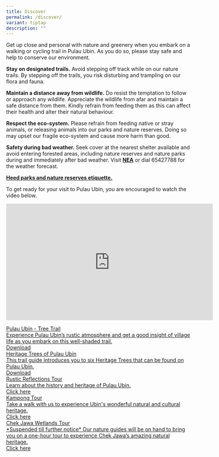 ```yaml
---
title: Discover
permalink: /discover/
variant: tiptap
description: ""
---
```

<p>Get up close and personal with nature and greenery when you embark on
a walking or cycling trail in Pulau Ubin. As you do so, please stay safe
and help to conserve our environment.</p>
<p></p>
<p><strong>Stay on designated trails.</strong>&nbsp;Avoid stepping off track
while on our nature trails. By stepping off the trails, you risk disturbing
and trampling on our flora and fauna.</p>
<p></p>
<p><strong>Maintain a distance away from wildlife.</strong>&nbsp;Do resist
the temptation to follow or approach any wildlife. Appreciate the wildlife
from afar and maintain a safe distance from them. Kindly refrain from feeding
them as this can affect their health and alter their natural behaviour.&nbsp;</p>
<p></p>
<p><strong>Respect the eco-system.</strong>&nbsp;Please refrain from feeding
native or stray animals, or releasing animals into our parks and nature
reserves. Doing so may upset our fragile eco-system and cause more harm
than good.</p>
<p></p>
<p><strong>Safety during bad weather.&nbsp;</strong>Seek cover at the nearest
shelter available and avoid entering forested areas, including nature reserves
and nature parks during and immediately after bad weather. Visit&nbsp;<strong><a href="http://www.weather.gov.sg/" rel="noopener noreferrer" target="_blank">NEA</a></strong>&nbsp;or
dial 65427788 for the weather forecast.</p>
<p><strong><a href="https://www.nparks.gov.sg/visit/when-visiting-parks/etiquette/nature-parks-reserve-dos-donts" rel="noopener noreferrer" target="_blank">Heed parks and nature reserves etiquette.</a></strong>
</p>
<p>To get ready for your visit to Pulau Ubin, you are encouraged to watch
the video below.</p>
<div class="iframe-wrapper">
<iframe height="315" width="560" allowfullscreen="true" frameborder="0" src="https://www.youtube.com/embed/loyF-5i8hck?si=U0-n8W3AEY8Wqd3q"></iframe>
</div>
<p></p>
<div class="isomer-card-grid"><a rel="noopener noreferrer nofollow" href="https://www.isomer.gov.sg" class="isomer-card"><div class="isomer-card-body"><div class="isomer-card-title">Pulau Ubin - Tree Trail</div><div class="isomer-card-description">Experience Pulau Ubin’s rustic atmosphere and get a good insight of village life as you embark on this well-shaded trail.</div><div class="isomer-card-link">Download</div></div></a>
<a rel="noopener noreferrer nofollow" href="https://www.isomer.gov.sg" class="isomer-card">
<div class="isomer-card-body">
<div class="isomer-card-title">Heritage Trees of Pulau Ubin</div>
<div class="isomer-card-description">This trail guide introduces you to six Heritage Trees that can be found
on Pulau Ubin.</div>
<div class="isomer-card-link">Download</div>
</div>
</a><a rel="noopener noreferrer nofollow" href="https://www.nparks.gov.sg/visit/events?searchQuery=tour" class="isomer-card"><div class="isomer-card-body"><div class="isomer-card-title">Rustic Reflections Tour</div><div class="isomer-card-description">Learn about the history and heritage of Pulau Ubin. </div><div class="isomer-card-link">Click here</div></div></a>
<a rel="noopener noreferrer nofollow" href="https://www.nparks.gov.sg/visit/events?searchQuery=tour" class="isomer-card">
<div class="isomer-card-body">
<div class="isomer-card-title">Kampong Tour</div>
<div class="isomer-card-description">Take a walk with us to experience Ubin's wonderful natural and cultural
heritage.</div>
<div class="isomer-card-link">Click here</div>
</div>
</a><a rel="noopener noreferrer nofollow" href="https://www.nparks.gov.sg/visit/events?searchQuery=tour" class="isomer-card"><div class="isomer-card-body"><div class="isomer-card-title">Chek Jawa Wetlands Tour</div><div class="isomer-card-description">*Suspended till further notice*
Our nature guides will be on hand to bring you on a one-hour tour to experience Chek Jawa’s amazing natural heritage.</div><div class="isomer-card-link">Click here</div></div></a>
</div>
<p></p>